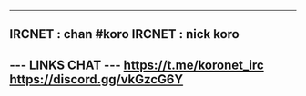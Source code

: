 
-----------------------------------------------------------------
IRCNET : chan #koro
IRCNET : nick koro
-----------------------------------------------------------------
--- LINKS CHAT ---
https://t.me/koronet_irc
https://discord.gg/vkGzcG6Y
------------------------------------------------------------------
